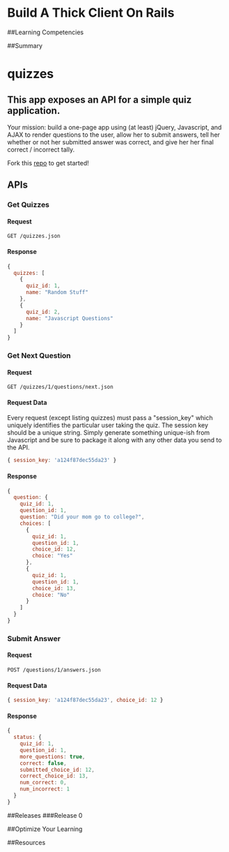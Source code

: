 # Build A Thick Client On Rails 
 
##Learning Competencies 

##Summary 

 # quizzes

## This app exposes an API for a simple quiz application.

Your mission: build a one-page app using (at least) jQuery, Javascript, and AJAX to render questions to the user, allow her to submit answers, tell her whether or not her submitted answer was correct, and give her her final correct / incorrect tally.

Fork this [repo](https://github.com/dbc-curriculum/challenge-build-a-thick-client-on-rails) to get started!

## APIs

### Get Quizzes

#### Request

```
GET /quizzes.json
```

#### Response

```javascript
{
  quizzes: [
    {
      quiz_id: 1,
      name: "Random Stuff"
    },
    {
      quiz_id: 2,
      name: "Javascript Questions"
    }
  ]
}
```

### Get Next Question

#### Request

```
GET /quizzes/1/questions/next.json
```

#### Request Data

Every request (except listing quizzes) must pass a "session_key" which uniquely identifies the particular user taking the quiz. The session key should be a unique string. Simply generate something unique-ish from Javascript and be sure to package it along with any other data you send to the API.

```javascript
{ session_key: 'a124f87dec55da23' }
```

#### Response

```javascript
{
  question: {
    quiz_id: 1,
    question_id: 1,
    question: "Did your mom go to college?",
    choices: [
      {
        quiz_id: 1,
        question_id: 1,
        choice_id: 12,
        choice: "Yes"
      }, 
      {
        quiz_id: 1,
        question_id: 1,
        choice_id: 13,
        choice: "No"
      }
    ]
  }
}
```

### Submit Answer

#### Request

```
POST /questions/1/answers.json
```

#### Request Data

```javascript
{ session_key: 'a124f87dec55da23', choice_id: 12 }
```


#### Response

```javascript
{
  status: {
    quiz_id: 1,
    question_id: 1,
    more_questions: true,
    correct: false,
    submitted_choice_id: 12,
    correct_choice_id: 13,
    num_correct: 0,
    num_incorrect: 1
  }
}
``` 

##Releases
###Release 0 

##Optimize Your Learning 

##Resources